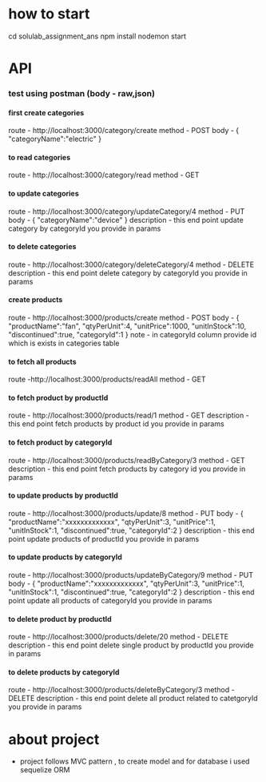 
# how to start
cd solulab_assignment_ans
npm install
nodemon start

# API
### test using postman (body - raw,json)

#### first create categories
route - http://localhost:3000/category/create
method - POST
body - {
       "categoryName":"electric"
       }
       
#### to read categories
route - http://localhost:3000/category/read
method - GET

#### to update categories
route - http://localhost:3000/category/updateCategory/4
method - PUT
body - {
       "categoryName":"device"
       }
description - this end point update category by categoryId you provide in params

#### to delete categories
route - http://localhost:3000/category/deleteCategory/4
method - DELETE
description - this end point delete category by categoryId you provide in params

####  create products
route - http://localhost:3000/products/create
method - POST
body - {
         "productName":"fan",
         "qtyPerUnit":4,
         "unitPrice":1000,
         "unitInStock":10,
         "discontinued":true,
         "categoryId":1
       }
 note - in categoryId column provide id which is exists in categories table
 
 #### to fetch all products
route -http://localhost:3000/products/readAll
method - GET

 #### to fetch  product by productId
 route - http://localhost:3000/products/read/1
 method - GET
 description - this end point fetch products by product id you provide in params
 
 #### to fetch  product by categoryId
 route - http://localhost:3000/products/readByCategory/3
 method - GET
 description - this end point fetch products by category id you provide in params
 
 #### to update products by productId
route - http://localhost:3000/products/update/8
method - PUT
body - {
         "productName":"xxxxxxxxxxxxx",
         "qtyPerUnit":3,
         "unitPrice":1,
         "unitInStock":1,
         "discontinued":true,
         "categoryId":2
     }
description - this end point update products of productId you provide in params
 
#### to update products by categoryId
route - http://localhost:3000/products/updateByCategory/9
method - PUT
body - {
         "productName":"xxxxxxxxxxxxx",
         "qtyPerUnit":3,
         "unitPrice":1,
         "unitInStock":1,
         "discontinued":true,
         "categoryId":2
     }
description - this end point update all products of categoryId you provide in params

#### to delete product by productId
route - http://localhost:3000/products/delete/20
method - DELETE
description - this end point delete single product by productId you provide in params

#### to delete products by categoryId
route - http://localhost:3000/products/deleteByCategory/3
method - DELETE
description - this end point delete all product related to catetgoryId you provide in params

# about project
* project follows MVC pattern , to create model and for database i used sequelize ORM

 
 
